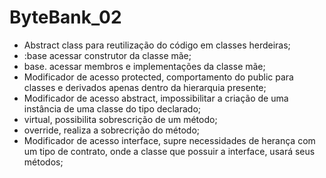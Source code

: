 # ByteBank_02

- Abstract class para reutilização do código em classes herdeiras;
- :base acessar construtor da classe mãe;
- base. acessar membros e implementações da classe mãe;
- Modificador de acesso protected, comportamento do public para classes e derivados apenas dentro da hierarquia presente;
- Modificador de acesso abstract, impossibilitar a criação de uma instância de uma classe do tipo declarado;
- virtual, possibilita sobrescrição de um método;
- override, realiza a sobrecrição do método;
- Modificador de acesso interface, supre necessidades de herança com um tipo de contrato, onde a classe que possuir a interface, usará seus métodos;


